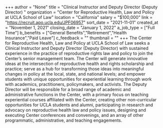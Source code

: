 +++
author = "None"
title = "Clinical Instructor and Deputy Director (Deputy Director) "
organization = "Center for Reproductive Health, Law and Policy at UCLA School of Law"
location = "California"
salary = "$100,000"
link = "https://recruit.apo.ucla.edu/JPF06957"
sort_date = "2021-11-01"
created_at = "November 1, 2021"
closing_date = "January 1, 2022"
a_job_type = ["Full Time"]
b_benefits = ["General Benefits","Retirement","Health Insurance","Paid Leave"]
c_feedback = ""
thumbnail = ""
+++
The Center for Reproductive Health, Law and Policy at UCLA School of Law seeks a Clinical Instructor and Deputy Director (Deputy Director) with sustained experience in the practice of reproductive rights law and policy to join the Center’s senior management team. The Center will generate innovative ideas at the intersection of reproductive health and rights scholarship and practice; serve as a hub for transforming those ideas into meaningful changes in policy at the local, state, and national levels; and empower students with unique opportunities for experiential learning through work with academics, practitioners, policymakers, and activists.
The Deputy Director will be responsible for a broad range of academic and administrative functions in the Center, with a primary focus on teaching experiential courses affiliated with the Center, creating other non-curricular opportunities for UCLA students and alumni, participating in research and advocacy on reproductive health law and policy issues, designing and executing Center conferences and convenings, and an array of other programmatic, administrative, and teaching engagements. 